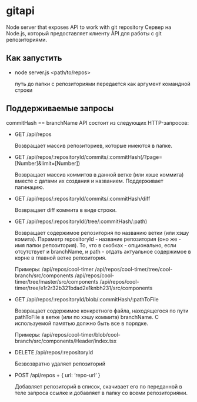# gitapi
Node server that exposes API to work with git repository
Сервер на Node.js, который предоставляет клиенту API для работы с git репозиториями.

## Как запустить
- node server.js <path/to/repos>

  путь до папки с репозиториями передается как аргумент командной строки

## Поддерживаемые запросы
commitHash == branchName
API состоит из следующих HTTP-запросов:
- GET /api/repos

  Возвращает массив репозиториев, которые имеются в папке.
  
- GET /api/repos/:repositoryId/commits/:commitHash(/?page=[Number]&limit=[Number])

  Возвращает массив коммитов в данной ветке (или хэше коммита) вместе с датами их создания и названием. Поддерживает пагинацию.
  
- GET /api/repos/:repositoryId/commits/:commitHash/diff 

  Возвращает diff коммита в виде строки.
  
- GET /api/repos/:repositoryId(/tree/:commitHash/:path)

  Возвращает содержимое репозитория по названию ветки (или хэшу комита). Параметр repositoryId - название репозитория (оно же - имя папки репозитория). То, что в скобках - опционально, если отсутствует и branchName, и path - отдать актуальное содержимое в корне в главной ветке репозитория.
  
  Примеры:
  /api/repos/cool-timer
  /api/repos/cool-timer/tree/cool-branch/src/components
  /api/repos/cool-timer/tree/master/src/components
  /api/repos/cool-timer/tree/e1r2r32b321bdad2e1knbh231/src/components
  
- GET /api/repos/:repositoryId/blob/:commitHash/:pathToFile

  Возвращает содержимое конкретного файла, находящегося по пути pathToFile в ветке (или по хэшу коммита) branchName. С используемой памятью должно быть все в порядке.
  
  Примеры:
  /api/repos/cool-timer/blob/cool-branch/src/components/Header/index.tsx
  
- DELETE /api/repos/:repositoryId

  Безвозвратно удаляет репозиторий
  
- POST /api/repos + { url: ‘repo-url’ }

  Добавляет репозиторий в список, скачивает его по переданной в теле запроса ссылке и добавляет в папку со всеми репозиториями.
